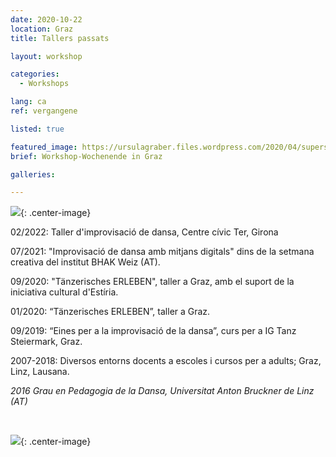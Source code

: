 ```yaml
---
date: 2020-10-22
location: Graz
title: Tallers passats

layout: workshop

categories:
  - Workshops

lang: ca
ref: vergangene

listed: true

featured_image: https://ursulagraber.files.wordpress.com/2020/04/superselfie.jpg??w=500&fit=crop
brief: Workshop-Wochenende in Graz

galleries:

---
```


![](https://ursulagraber.files.wordpress.com/2021/12/dscf4041.jpg){: .center-image}
<br>



02/2022: Taller d'improvisació de dansa, Centre cívic Ter, Girona<br>


07/2021: "Improvisació de dansa amb mitjans digitals" dins de la setmana creativa del institut BHAK Weiz (AT). <br>

09/2020: "Tänzerisches ERLEBEN", taller a Graz, amb el suport de la iniciativa cultural d'Estíria. <br>


01/2020: “Tänzerisches ERLEBEN”, taller a Graz. <br>


09/2019: “Eines per a la improvisació de la dansa”, curs per a IG Tanz Steiermark, Graz. <br>


2007-2018: Diversos entorns docents a escoles i cursos per a adults; Graz, Linz, Lausana.<br>


*2016 Grau en Pedagogia de la Dansa, Universitat Anton Bruckner de Linz (AT)*

<br>

![](https://ursulagraber.files.wordpress.com/2021/12/portrait-2.jpg){: .center-image}

